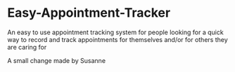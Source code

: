 # Easy-Appointment-Tracker
An easy to use appointment tracking system for people looking for a quick way to record and track appointments for themselves and/or for others they are caring for

A small change made by Susanne